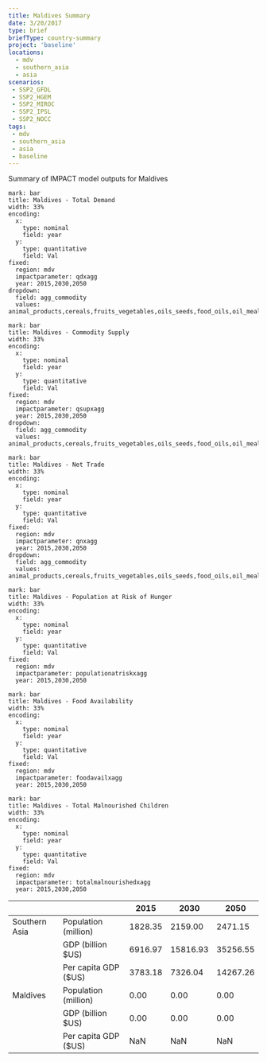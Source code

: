 ```yaml
---
title: Maldives Summary
date: 3/20/2017
type: brief
briefType: country-summary
project: 'baseline'
locations:
  - mdv
  - southern_asia
  - asia
scenarios:
 - SSP2_GFDL
 - SSP2_HGEM
 - SSP2_MIROC
 - SSP2_IPSL
 - SSP2_NOCC
tags:
 - mdv
 - southern_asia
 - asia
 - baseline
---
```

Summary of IMPACT model outputs for Maldives

```chart
mark: bar
title: Maldives - Total Demand
width: 33%
encoding:
  x:
    type: nominal
    field: year
  y:
    type: quantitative
    field: Val
fixed:
  region: mdv
  impactparameter: qdxagg
  year: 2015,2030,2050
dropdown:
  field: agg_commodity
  values: animal_products,cereals,fruits_vegetables,oils_seeds,food_oils,oil_meals,other,pulses,roots_tubers,sugar
```

```chart
mark: bar
title: Maldives - Commodity Supply
width: 33%
encoding:
  x:
    type: nominal
    field: year
  y:
    type: quantitative
    field: Val
fixed:
  region: mdv
  impactparameter: qsupxagg
  year: 2015,2030,2050
dropdown:
  field: agg_commodity
  values: animal_products,cereals,fruits_vegetables,oils_seeds,food_oils,oil_meals,other,pulses,roots_tubers,sugar
```

```chart
mark: bar
title: Maldives - Net Trade
width: 33%
encoding:
  x:
    type: nominal
    field: year
  y:
    type: quantitative
    field: Val
fixed:
  region: mdv
  impactparameter: qnxagg
  year: 2015,2030,2050
dropdown:
  field: agg_commodity
  values: animal_products,cereals,fruits_vegetables,oils_seeds,food_oils,oil_meals,other,pulses,roots_tubers,sugar
```

```chart
mark: bar
title: Maldives - Population at Risk of Hunger
width: 33%
encoding:
  x:
    type: nominal
    field: year
  y:
    type: quantitative
    field: Val
fixed:
  region: mdv
  impactparameter: populationatriskxagg
  year: 2015,2030,2050
```

```chart
mark: bar
title: Maldives - Food Availability
width: 33%
encoding:
  x:
    type: nominal
    field: year
  y:
    type: quantitative
    field: Val
fixed:
  region: mdv
  impactparameter: foodavailxagg
  year: 2015,2030,2050
```

```chart
mark: bar
title: Maldives - Total Malnourished Children
width: 33%
encoding:
  x:
    type: nominal
    field: year
  y:
    type: quantitative
    field: Val
fixed:
  region: mdv
  impactparameter: totalmalnourishedxagg
  year: 2015,2030,2050
```

|   |   | 2015 | 2030 | 2050 |
|---|---|---|---|---|
| Southern Asia | Population (million) | 1828.35 | 2159.00 | 2471.15 |
|  | GDP (billion $US) | 6916.97 | 15816.93 | 35256.55 |
|  | Per capita GDP ($US) | 3783.18 | 7326.04 | 14267.26 |
| Maldives | Population (million) | 0.00 | 0.00 | 0.00 |
|  | GDP (billion $US) | 0.00 | 0.00 | 0.00 |
|  | Per capita GDP ($US) | NaN| NaN| NaN|
